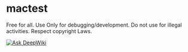 # mactest

Free for all.
Use Only for debugging/development.
Do not use for illegal activities.
Respect copyright Laws.

[![Ask DeepWiki](https://deepwiki.com/badge.svg)](https://deepwiki.com/site-kate/mactest)
